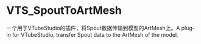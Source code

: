 # VTS_SpoutToArtMesh
一个用于VTubeStudio的插件，将Spout数据传输到模型的ArtMesh上。A plug-in for VTubeStudio, transfer Spout data to the ArtMesh of the model.
